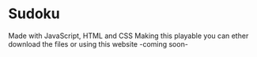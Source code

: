 # Sudoku
Made with JavaScript, HTML and CSS
Making this playable you can ether download the files or
using this website -coming soon-
